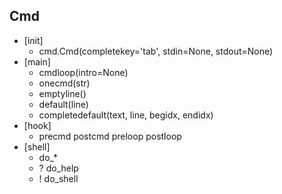 

## Cmd
- [init]
  - cmd.Cmd(completekey='tab', stdin=None, stdout=None)  
- [main]
  - cmdloop(intro=None)
  - onecmd(str)
  - emptyline()
  - default(line)
  - completedefault(text, line, begidx, endidx)
- [hook]
  - precmd postcmd preloop postloop
- [shell]
  - do_*
  - ? do_help
  - ! do_shell

